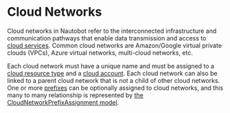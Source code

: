 # Cloud Networks

Cloud networks in Nautobot refer to the interconnected infrastructure and communication pathways that enable data transmission and access to [cloud services](./cloudservice.md). Common cloud networks are Amazon/Google virtual private clouds (VPCs), Azure virtual networks, multi-cloud networks, etc.

Each cloud network must have a unique name and must be assigned to a [cloud resource type](./cloudresourcetype.md) and a [cloud account](./cloudaccount.md). Each cloud network can also be linked to a parent cloud network that is not a child of other cloud networks. One or more [prefixes](../ipam/prefix.md) can be optionally assigned to cloud networks, and this many to many relationship is represented by [the CloudNetworkPrefixAssignment model](./cloudnetworkprefixassignment.md).
